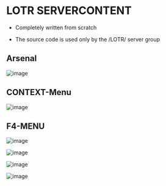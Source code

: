 # LOTR SERVERCONTENT

* Completely written from scratch

* The source code is used only by the /LOTR/ server group

## Arsenal

![image](https://github.com/user-attachments/assets/d25ef12c-2b06-4818-bc3f-bdec9badaf53)


## CONTEXT-Menu

![image](https://github.com/user-attachments/assets/2e59c0ad-bc34-4eba-bef8-aa9e1cfa3c96)

## F4-MENU

![image](https://github.com/user-attachments/assets/7eeba605-43a6-4305-bd40-657267cae2b2)

![image](https://github.com/user-attachments/assets/94ad6e02-b48e-47c4-a3bb-751aae41fae1)

![image](https://github.com/user-attachments/assets/2fafe339-bd85-45c9-b77b-4515a467e361)

![image](https://github.com/user-attachments/assets/a8ff21cd-502b-4728-9099-016fb0097f5d)
